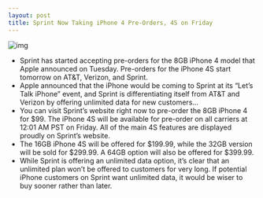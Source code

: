 ```yaml
---
layout: post
title: Sprint Now Taking iPhone 4 Pre-Orders, 4S on Friday
---
```

![img](http://media.idownloadblog.com/wp-content/uploads/2011/10/Screen-Shot-2011-10-06-at-12.30.10-PM-e1317918861921.png)
* Sprint has started accepting pre-orders for the 8GB iPhone 4 model that Apple announced on Tuesday. Pre-orders for the iPhone 4S start tomorrow on AT&T, Verizon, and Sprint.
* Apple announced that the iPhone would be coming to Sprint at its “Let’s Talk iPhone” event, and Sprint is differentiating itself from AT&T and Verizon by offering unlimited data for new customers…
* You can visit Sprint’s website right now to pre-order the 8GB iPhone 4 for $99. The iPhone 4S will be available for pre-order on all carriers at 12:01 AM PST on Friday. All of the main 4S features are displayed proudly on Sprint’s website.
* The 16GB iPhone 4S will be offered for $199.99, while the 32GB version will be sold for $299.99. A 64GB option will also be offered for $399.99.
* While Sprint is offering an unlimited data option, it’s clear that an unlimited plan won’t be offered to customers for very long. If potential iPhone customers on Sprint want unlimited data, it would be wiser to buy sooner rather than later.

